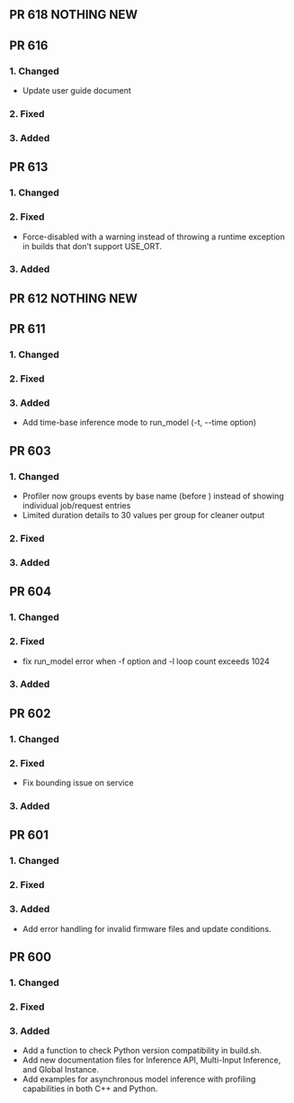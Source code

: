 ## PR 618 NOTHING NEW
## PR 616
### 1. Changed
- Update user guide document
### 2. Fixed
### 3. Added
## PR 613
### 1. Changed
### 2. Fixed
- Force-disabled with a warning instead of throwing a runtime exception in builds that don't support USE_ORT.
### 3. Added
## PR 612 NOTHING NEW
## PR 611
### 1. Changed
### 2. Fixed
### 3. Added
- Add time-base inference mode to run_model (-t, --time option)
## PR 603
### 1. Changed
- Profiler now groups events by base name (before ) instead of showing individual job/request entries
- Limited duration details to 30 values per group for cleaner output
### 2. Fixed
### 3. Added
## PR 604
### 1. Changed
### 2. Fixed
- fix run_model error when -f option and -l loop count exceeds 1024
### 3. Added
## PR 602
### 1. Changed
### 2. Fixed
- Fix bounding issue on service
### 3. Added
## PR 601
### 1. Changed
### 2. Fixed
### 3. Added
- Add error handling for invalid firmware files and update conditions.
## PR 600
### 1. Changed
### 2. Fixed
### 3. Added
- Add a function to check Python version compatibility in build.sh.
- Add new documentation files for Inference API, Multi-Input Inference, and Global Instance.
- Add examples for asynchronous model inference with profiling capabilities in both C++ and Python.
